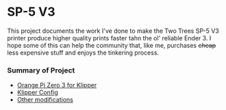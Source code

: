 # SP-5 V3

This project documents the work I've done to make the Two Trees SP-5 V3 printer produce higher quality prints faster tahn the ol' reliable Ender 3. I hope some of this can help the community that, like me, purchases <s>cheap</s> less expensive stuff and enjoys the tinkering process.

### Summary of Project

- [Orange Pi Zero 3 for Klipper](/Orange%20Pi%20Zero%203/)
- [Klipper Config](/Klipper%20Config/)
- [Other modifications](/Other%20Modifications/)
